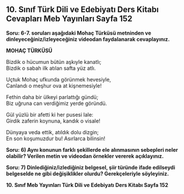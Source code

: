 ## 10. Sınıf Türk Dili ve Edebiyatı Ders Kitabı Cevapları Meb Yayınları Sayfa 152

**Soru: 6-7. soruları aşağıdaki Mohaç Türküsü metninden ve dinleyeceğiniz/izleyeceğiniz videodan faydalanarak cevaplayınız.**

**MOHAÇ TÜRKÜSÜ**

Bizdik o hücumun bütün aşkıyle kanatlı;  
 Bizdik o sabah ilk atılan safta yüz atlı.

Uçtuk Mohaç ufkunda görünmek hevesiyle,  
 Canlandı o meşhur ova at kişnemesiyle!

Fethin daha bir ülkeyi parlattığı gündü;  
 Biz uğruna can verdiğimiz yerde göründü.

Gül yüzlü bir afetti ki her pusesi lale:  
 Girdik zaferin koynuna, kandık o visale!

Dünyaya veda ettik, atıldık dolu dizgin;  
 En son koşumuzdur bu! Asırlarca bilinsin!

**Soru: 6) Aynı konunun farklı şekillerde ele alınmasının sebepleri neler olabilir? Verilen metin ve videodan örnekler vererek açıklayınız.**

**Soru: 7) Dinlediğiniz/izlediğiniz belgesel, şiir türünde ifade edilseydi belgeselde ne gibi değişiklikler olurdu? Gerekçeleriyle söyleyiniz.**

**10. Sınıf Meb Yayınları Türk Dili ve Edebiyatı Ders Kitabı Sayfa 152**